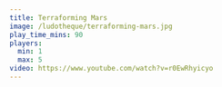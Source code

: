 ```yaml
---
title: Terraforming Mars
image: /ludotheque/terraforming-mars.jpg
play_time_mins: 90
players:
  min: 1
  max: 5
video: https://www.youtube.com/watch?v=r0EwRhyicyo
---
```

